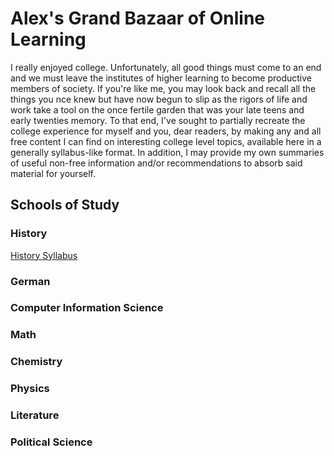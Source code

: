 # Alex's Grand Bazaar of Online Learning

I really enjoyed college. Unfortunately, all good things must come to an end and we must leave the institutes of higher learning to become productive members of society. If you're like me, you may look back and recall all the things you nce knew but have now begun to slip as the rigors of life and work take a tool on the once fertile garden that was your late teens and early twenties memory. To that end, I've sought to partially recreate the college experience for myself and you, dear readers, by making any and all free content I can find on interesting college level topics, available here in a generally syllabus-like format. In addition, I may provide my own summaries of useful non-free information and/or recommendations to absorb said material for yourself.

## Schools of Study

### History

[History Syllabus](/History/HIST_COURSE_OF_STUDY.md)

### German

### Computer Information Science

### Math

### Chemistry

### Physics

### Literature

### Political Science
